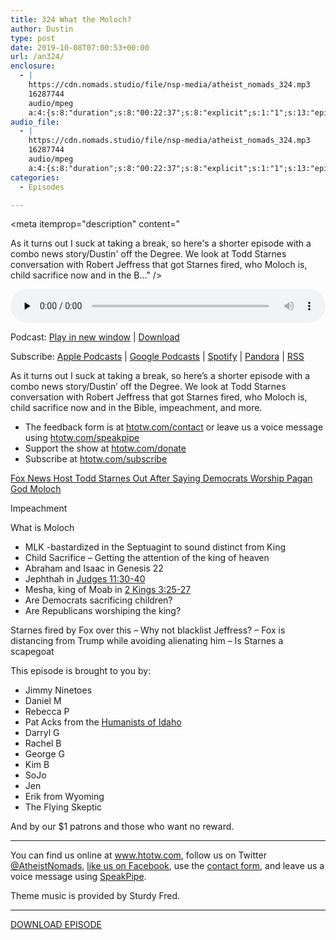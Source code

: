 ```yaml
---
title: 324 What the Moloch?
author: Dustin
type: post
date: 2019-10-08T07:00:53+00:00
url: /an324/
enclosure:
  - |
    https://cdn.nomads.studio/file/nsp-media/atheist_nomads_324.mp3
    16287744
    audio/mpeg
    a:4:{s:8:"duration";s:8:"00:22:37";s:8:"explicit";s:1:"1";s:13:"episode_title";s:16:"What the Moloch?";s:10:"episode_no";s:3:"324";}
audio_file:
  - |
    https://cdn.nomads.studio/file/nsp-media/atheist_nomads_324.mp3
    16287744
    audio/mpeg
    a:4:{s:8:"duration";s:8:"00:22:37";s:8:"explicit";s:1:"1";s:13:"episode_title";s:16:"What the Moloch?";s:10:"episode_no";s:3:"324";}
categories:
  - Episodes

---
```

<div itemscope itemtype="http://schema.org/AudioObject">
  <meta itemprop="name" content="324 What the Moloch?" />
  
  <meta itemprop="uploadDate" content="2019-10-08T01:00:53-06:00" />
  
  <meta itemprop="encodingFormat" content="audio/mpeg" />
  
  <meta itemprop="duration" content="PT22M37S" />
  
  <meta itemprop="description" content="


As it turns out I suck at taking a break, so here's a shorter episode with a combo news story/Dustin' off the Degree. We look at Todd Starnes conversation with Robert Jeffress that got Starnes fired, who Moloch is, child sacrifice now and in the B..." />
  
  <meta itemprop="contentUrl" content="https://dts.podtrac.com/redirect.mp3/cdn.nomads.studio/file/nsp-media/atheist_nomads_324.mp3" />
  
  <meta itemprop="contentSize" content="15.5" />
  
  <div class="powerpress_player" id="powerpress_player_8587">
    <audio class="wp-audio-shortcode" id="audio-4045-331" preload="none" style="width: 100%;" controls="controls"><source type="audio/mpeg" src="https://dts.podtrac.com/redirect.mp3/cdn.nomads.studio/file/nsp-media/atheist_nomads_324.mp3?_=331" /><a href="https://dts.podtrac.com/redirect.mp3/cdn.nomads.studio/file/nsp-media/atheist_nomads_324.mp3">https://dts.podtrac.com/redirect.mp3/cdn.nomads.studio/file/nsp-media/atheist_nomads_324.mp3</a></audio>
  </div>
</div>

<p class="powerpress_links powerpress_links_mp3">
  Podcast: <a href="https://dts.podtrac.com/redirect.mp3/cdn.nomads.studio/file/nsp-media/atheist_nomads_324.mp3" class="powerpress_link_pinw" target="_blank" title="Play in new window" onclick="return powerpress_pinw('https://htotw.com/?powerpress_pinw=4045-podcast');" rel="nofollow">Play in new window</a> | <a href="https://dts.podtrac.com/redirect.mp3/cdn.nomads.studio/file/nsp-media/atheist_nomads_324.mp3" class="powerpress_link_d" title="Download" rel="nofollow" download="atheist_nomads_324.mp3">Download</a>
</p>

<p class="powerpress_links powerpress_subscribe_links">
  Subscribe: <a href="https://podcasts.apple.com/us/podcast/humanists-take-on-the-world/id530050098?mt=2&ls=1" class="powerpress_link_subscribe powerpress_link_subscribe_itunes" target="_blank" title="Subscribe on Apple Podcasts" rel="nofollow">Apple Podcasts</a> | <a href="https://www.google.com/podcasts?feed=aHR0cDovL2F0aGVpc3Rub21hZHMubGlic3luLmNvbS9yc3M%3D" class="powerpress_link_subscribe powerpress_link_subscribe_googleplay" target="_blank" title="Subscribe on Google Podcasts" rel="nofollow">Google Podcasts</a> | <a href="https://open.spotify.com/show/3LzK2xZGike6Tc1GEMtMbr?si=LieN9SNuTpq96smuaUsH8A" class="powerpress_link_subscribe powerpress_link_subscribe_spotify" target="_blank" title="Subscribe on Spotify" rel="nofollow">Spotify</a> | <a href="https://www.pandora.com/podcast/atheist-nomads/PC:10122?corr=62071012&part=ug" class="powerpress_link_subscribe powerpress_link_subscribe_pandora" target="_blank" title="Subscribe on Pandora" rel="nofollow">Pandora</a> | <a href="https://htotw.com/feed/podcast/" class="powerpress_link_subscribe powerpress_link_subscribe_rss" target="_blank" title="Subscribe via RSS" rel="nofollow">RSS</a>
</p>

As it turns out I suck at taking a break, so here&#8217;s a shorter episode with a combo news story/Dustin&#8217; off the Degree. We look at Todd Starnes conversation with Robert Jeffress that got Starnes fired, who Moloch is, child sacrifice now and in the Bible, impeachment, and more.

<!--more-->

  * The feedback form is at [htotw.com/contact](https://htotw.com/contact) or leave us a voice message using <a href="https://htotw.com/speakpipe" target="_blank" rel="noopener noreferrer">htotw.com/speakpipe</a>
  * Support the show at <a href="https://htotw.com/donate" target="_blank" rel="noopener noreferrer">htotw.com/donate</a>
  * Subscribe at <a href="https://htotw.com/subscribe" target="_blank" rel="noopener noreferrer">htotw.com/subscribe</a>

[Fox News Host Todd Starnes Out After Saying Democrats Worship Pagan God Moloch][1]

Impeachment

What is Moloch

  * MLK -bastardized in the Septuagint to sound distinct from King
  * Child Sacrifice &#8211; Getting the attention of the king of heaven
  * Abraham and Isaac in Genesis 22
  * Jephthah in [Judges 11:30-40][2]
  * Mesha, king of Moab in [2 Kings 3:25-27][3]
  * Are Democrats sacrificing children?
  * Are Republicans worshiping the king?

Starnes fired by Fox over this &#8211; Why not blacklist Jeffress? &#8211; Fox is distancing from Trump while avoiding alienating him &#8211; Is Starnes a scapegoat

This episode is brought to you by:

  * Jimmy Ninetoes
  * Daniel M
  * Rebecca P
  * Pat Acks from the <a href="https://www.humanistsofidaho.org" target="_blank" rel="noopener noreferrer">Humanists of Idaho</a>
  * Darryl G
  * Rachel B
  * George G
  * Kim B
  * SoJo
  * Jen
  * Erik from Wyoming
  * The Flying Skeptic

And by our $1 patrons and those who want no reward.

<hr class="wp-block-separator" />

You can find us online at <a href="https://www.htotw.com/" target="_blank" rel="noopener noreferrer">www.htotw.com</a>, follow us on Twitter <a href="https://twitter.com/AtheistNomads" target="_blank" rel="noopener noreferrer">@AtheistNomads</a>, <a href="https://htotw.com/facebook" target="_blank" rel="noopener noreferrer">like us on Facebook</a>, use the [contact form](https://htotw.com/contact), and leave us a voice message using <a href="https://htotw.com/speakpipe" target="_blank" rel="noopener noreferrer">SpeakPipe</a>.

Theme music is provided by Sturdy Fred.

<hr class="wp-block-separator" />

<a href="https://dts.podtrac.com/redirect.mp3/cdn.nomads.studio/file/nsp-media/atheist_nomads_324.mp3" target="_blank" rel="noreferrer noopener" aria-label="DOWNLOAD EPISODE (opens in a new tab)">DOWNLOAD EPISODE</a>

 [1]: https://www.thewrap.com/exclusive-host-todd-starnes-out-at-fox-news/
 [2]: https://www.biblegateway.com/passage/?search=Judges+11%3A30-39&version=ESV
 [3]: https://www.biblegateway.com/passage/?search=2+Kings+3%3A25-27&version=ESV